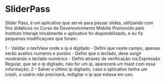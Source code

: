 # SliderPass
Slider Pass, é um aplicativo que serve para passar slides, utilizando com fins didáticos no Curso de Devenvolvimento Mobilie Promovido pelo Instituto Interaje
Inicalmente o aplicativo foi disponibilizado, e eu fiz pequenas modificaçoes que foram:

1 - Validar o textView onde o ip é digitado
    - Defini que neste campo, apenas serão aceitos numeros e pontos
    - Defini que o teclado, deve surgir mostrando o teclado numérico
    - Defini atravez de verificação via Expressão Regular, que se o ip digitado, não for um ip, aparecerá um toast com essa informação;
2 - Salvei o último ip digitado, caso o aplicativo tenha um crash, o usário não precisará, redigitar o ip que estava em uso.
